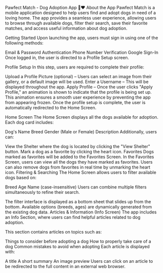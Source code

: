 Pawfect Match - Dog Adoption App 🐶❤️
About the App
Pawfect Match is a mobile application designed to help users find and adopt dogs in need of a loving home. The app provides a seamless user experience, allowing users to browse through available dogs, filter their search, save their favorite matches, and access useful information about dog adoption.

Getting Started
Upon launching the app, users must sign in using one of the following methods:

Email & Password Authentication
Phone Number Verification
Google Sign-In
Once logged in, the user is directed to a Profile Setup screen.

Profile Setup
In this step, users are required to complete their profile:

Upload a Profile Picture (optional) – Users can select an image from their gallery, or a default image will be used.
Enter a Username – This will be displayed throughout the app.
Apply Profile – Once the user clicks "Apply Profile," an animation is shown to indicate that the profile is being set up. This animation ensures a smooth user experience by preventing the app from appearing frozen.
Once the profile setup is complete, the user is automatically redirected to the Home Screen.

Home Screen
The Home Screen displays all the dogs available for adoption. Each dog card includes:

Dog's Name
Breed
Gender (Male or Female)
Description
Additionally, users can:

View the Shelter where the dog is located by clicking the "View Shelter" button.
Mark a dog as a favorite by clicking the heart icon.
Favorites
Dogs marked as favorites will be added to the Favorites Screen.
In the Favorites Screen, users can view all the dogs they have marked as favorites.
Users can also remove dogs from favorites in real time by unmarking the heart icon.
Filtering & Searching
The Home Screen allows users to filter available dogs based on:

Breed
Age
Name (case-insensitive)
Users can combine multiple filters simultaneously to refine their search.

The filter interface is displayed as a bottom sheet that slides up from the bottom.
Available options (breeds, ages) are dynamically generated from the existing dog data.
Articles & Information (Info Screen)
The app includes an Info Section, where users can find helpful articles related to dog adoption.

This section contains articles on topics such as:

Things to consider before adopting a dog
How to properly take care of a dog
Common mistakes to avoid when adopting
Each article is displayed with:

A title
A short summary
An image preview
Users can click on an article to be redirected to the full content in an external web browser.
